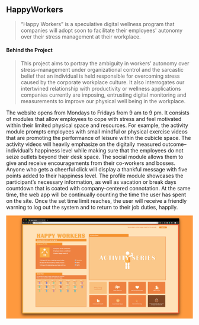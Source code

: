 ## HappyWorkers
> “Happy Workers” is a speculative digital wellness program that companies will adopt soon to facilitate their employees' autonomy over their stress management at their workplace. 

#### Behind the Project
> This project aims to portray the ambiguity in workers’ autonomy  over stress-management under organizational control and the sarcastic belief that an individual is held responsible for overcoming stress caused by the corporate workplace culture. It also interrogates our intertwined relationship with productivity or wellness applications companies currently are imposing, entrusting digital monitoring and measurements to improve our physical well being in the workplace. 

The website opens from Mondays to Fridays from 9 am to 9 pm. It consists of modules that allow employees to cope with stress and feel motivated within their limited physical space and resources. For example, the activity module prompts employees with small mindful or physical exercise videos that are promoting the performance of leisure within the cubicle space. The activity videos will heavily emphasize on the digitally measured outcome–individual’s happiness level while making sure that the employees do not seize outlets beyond their desk space. The social module allows them to give and receive encouragements from their co-workers and bosses. Anyone who gets a cheerful click will display a thankful message with five points added to their happiness level. The profile module showcases the participant’s necessary information, as well as vacation or break days countdown that is coated with company-centered connotation. At the same time, the web app will be continually counting the time the user has spent on the site. Once the set time limit reaches, the user will receive a friendly warning to log out the system and to return to their job duties, happily. 

![screenshot](img/1.png)
